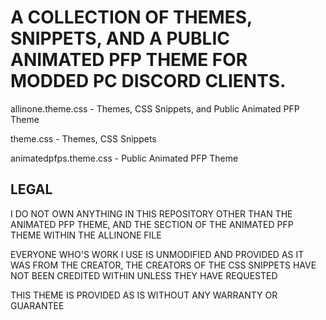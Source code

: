 <h1>A COLLECTION OF THEMES, SNIPPETS, AND A PUBLIC ANIMATED PFP THEME FOR MODDED PC DISCORD CLIENTS.</h1>

allinone.theme.css - Themes, CSS Snippets, and Public Animated PFP Theme

theme.css - Themes, CSS Snippets

animatedpfps.theme.css - Public Animated PFP Theme





<h2>LEGAL</h2>

I DO NOT OWN ANYTHING IN THIS REPOSITORY OTHER THAN THE ANIMATED PFP THEME, AND THE SECTION OF THE ANIMATED PFP THEME WITHIN THE ALLINONE FILE

EVERYONE WHO'S WORK I USE IS UNMODIFIED AND PROVIDED AS IT WAS FROM THE CREATOR, THE CREATORS OF THE CSS SNIPPETS HAVE NOT BEEN CREDITED WITHIN UNLESS THEY HAVE REQUESTED

THIS THEME IS PROVIDED AS IS WITHOUT ANY WARRANTY OR GUARANTEE
